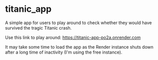 # titanic_app
A simple app for users to play around to check whether they would have survived the tragic Titanic crash. 

Use this link to play around: https://titanic-app-po2a.onrender.com

It may take some time to load the app as the Render instance shuts down after a long time of inactivity (I'm using the free instance).
